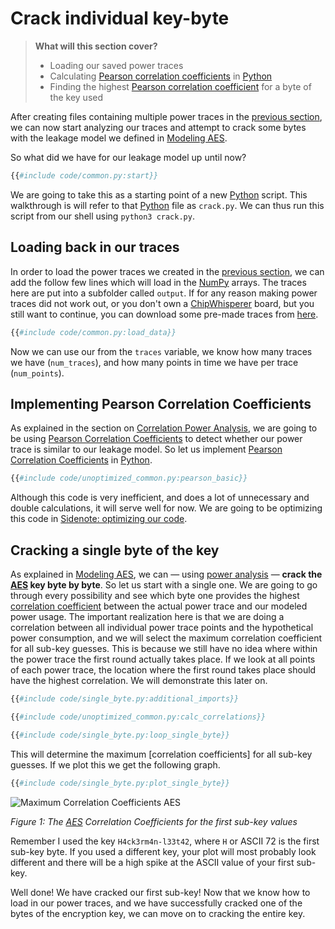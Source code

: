 # Crack individual key-byte

> **What will this section cover?**
>
> * Loading our saved power traces
> * Calculating [Pearson correlation
>   coefficients][PCC CPA] in [Python]
> * Finding the highest [Pearson correlation
>   coefficient][PCC CPA] for a byte of the key used

After creating files containing multiple power traces in the [previous
section](./capture.md), we can now start analyzing our traces and attempt to
crack some bytes with the leakage model we defined in [Modeling
AES](./modeling.md).

So what did we have for our leakage model up until now?

```python
{{#include code/common.py:start}}
```

We are going to take this as a starting point of a new [Python] script. This
walkthrough is will refer to that [Python] file as `crack.py`. We can thus run
this script from our shell using `python3 crack.py`.

## Loading back in our traces

In order to load the power traces we created in the [previous
section](./capture.md), we can add the follow few lines which will load in the
[NumPy] arrays. The traces here are put into a subfolder called `output`. If for
any reason making power traces did not work out, or you don't own a
[ChipWhisperer] board, but you still want to continue, you can download some
pre-made traces from
[here](https://github.com/coastalwhite/intro-power-analysis/tree/main/datasets/aes/premade).

```python
{{#include code/common.py:load_data}}
```

Now we can use our from the `traces` variable, we know how many traces we have
(`num_traces`), and how many points in time we have per trace (`num_points`).

## Implementing Pearson Correlation Coefficients

As explained in the section on [Correlation Power Analysis](./cpa.md), we are
going to be using [Pearson Correlation Coefficients][PCC CPA] to detect whether
our power trace is similar to our leakage model. So let us implement [Pearson
Correlation Coefficients][PCC CPA] in [Python].

```python
{{#include code/unoptimized_common.py:pearson_basic}}
```

Although this code is very inefficient, and does a lot of unnecessary and double
calculations, it will serve well for now. We are going to be optimizing this
code in [Sidenote: optimizing our code](./optimization.md).

## Cracking a single byte of the key

As explained in [Modeling AES](./modeling.md), we can — using [power analysis] —
__crack the [AES] key byte by byte__. So let us start with a single one. We are
going to go through every possibility and see which byte one provides the
highest [correlation coefficient] between the actual power trace and our modeled
power usage. The important realization here is that we are doing a correlation
between all individual power trace points and the hypothetical power
consumption, and we will select the maximum correlation coefficient for all
sub-key guesses.  This is because we still have no idea where within the power
trace the first round actually takes place. If we look at all points of each
power trace, the location where the first round takes place should have the
highest correlation.  We will demonstrate this later on.

```python
{{#include code/single_byte.py:additional_imports}}

{{#include code/unoptimized_common.py:calc_correlations}}

{{#include code/single_byte.py:loop_single_byte}}
```

This will determine the maximum [correlation coefficients] for all sub-key guesses.
If we plot this we get the following graph.

```python
{{#include code/single_byte.py:plot_single_byte}}
```

![Maximum Correlation Coefficients
AES](../assets/aes_max_correlation_coefficients.png)

_Figure 1: The [AES] Correlation Coefficients for the first sub-key values_

Remember I used the key `H4ck3rm4n-l33t42`, where `H` or ASCII 72 is the first
sub-key byte. If you used a different key, your plot will most probably look
different and there will be a high spike at the ASCII value of your first
sub-key.

Well done! We have cracked our first sub-key! Now that we know how to load in
our power traces, and we have successfully cracked one of the bytes of the
encryption key, we can move on to cracking the entire key.

[Python]: https://en.wikipedia.org/wiki/Python_(programming_language)
[C]: https://en.wikipedia.org/wiki/Python_(programming_language)
[RSA]: https://en.wikipedia.org/wiki/RSA_(cryptosystem)
[AES]: https://nl.wikipedia.org/wiki/Advanced_Encryption_Standard
[XOR]: https://en.wikipedia.org/wiki/Exclusive_or
[Rijndael block cipher]: https://nl.wikipedia.org/wiki/Advanced_Encryption_Standard
[Power analysis]: https://en.wikipedia.org/wiki/Power_analysis
[ChipWhisperer]: https://github.com/newaetech/chipwhisperer
[Side-Channel analysis]: https://en.wikipedia.org/wiki/Side-channel_attack
[TQDM]: https://github.com/tqdm/tqdm
[NumPy]: https://numpy.org/
[Ubuntu]: https://en.wikipedia.org/wiki/Ubuntu
[Debian]: https://en.wikipedia.org/wiki/Debian
[ArchLinux]: https://en.wikipedia.org/wiki/Arch_Linux
[Manjaro]: https://en.wikipedia.org/wiki/Manjaro
[matplotlib]: https://matplotlib.org/
[pip]: https://pypi.org/project/pip/
[make]: https://en.wikipedia.org/wiki/Make_(software)
[libusb]: https://en.wikipedia.org/wiki/Libusb
[SimpleSerial C Template]: https://github.com/coastalwhite/simpleserial-c-template
[SimpleSerial]: https://chipwhisperer.readthedocs.io/en/latest/simpleserial.html
[CW Lite ARM]: https://www.newae.com/products/NAE-CWLITE-ARM
[ARM toolchain]: https://developer.arm.com/tools-and-software/open-source-software/developer-tools/gnu-toolchain/gnu-rm/downloads
[Simple Power analysis]: https://en.wikipedia.org/wiki/Power_analysis#Simple_power_analysis
[Differential Power analysis]: https://en.wikipedia.org/wiki/Power_analysis#Differential_power_analysis
[injective]: https://en.wikipedia.org/wiki/Injective_function
[Rijndael S-Box]: https://en.wikipedia.org/wiki/Rijndael_S-box
[correlate]: https://en.wikipedia.org/wiki/Correlation_and_dependence
[correlation]: https://en.wikipedia.org/wiki/Correlation_and_dependence
[correlation coefficient]: https://en.wikipedia.org/wiki/Pearson_correlation_coefficient
[pearson correlation coefficient]: https://en.wikipedia.org/wiki/Pearson_correlation_coefficient
[covariance]: https://en.wikipedia.org/wiki/Covariance
[standard deviation]: https://en.wikipedia.org/wiki/Standard_deviation
[mean]: https://en.wikipedia.org/wiki/Mean
[PCC CPA]: ./cpa.md#pearson-correlation-coefficients

